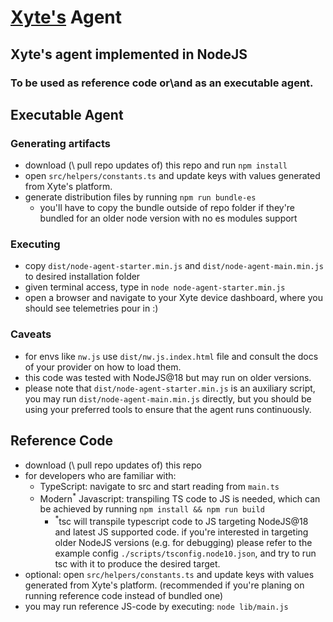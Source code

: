 # [Xyte's](https://www.xyte.io/) Agent

## Xyte's agent implemented in NodeJS

### To be used as reference code or\and as an executable agent.

## Executable Agent

### Generating artifacts

* download (\ pull repo updates of) this repo and run `npm install`
* open `src/helpers/constants.ts` and update keys with values generated from Xyte's platform.
* generate distribution files by running `npm run bundle-es`
  * you'll have to copy the bundle outside of repo folder if they're bundled for an older node version with no es
    modules support

### Executing

* copy `dist/node-agent-starter.min.js` and `dist/node-agent-main.min.js` to desired installation folder
* given terminal access, type in `node node-agent-starter.min.js`
* open a browser and navigate to your Xyte device dashboard, where you should see telemetries pour in :)

### Caveats

* for envs like `nw.js` use `dist/nw.js.index.html` file and consult the docs of your provider on how to load them.
* this code was tested with NodeJS@18 but may run on older versions.
* please note that `dist/node-agent-starter.min.js` is an auxiliary script, you may run `dist/node-agent-main.min.js`
  directly, but you should be using your preferred tools to ensure that the agent runs continuously.

## Reference Code

* download (\ pull repo updates of) this repo
* for developers who are familiar with:
  * TypeScript: navigate to src and start reading from `main.ts`
  * Modern<sup>*</sup> Javascript: transpiling TS code to JS is needed, which can be achieved by
    running `npm install && npm run build`
    * <sup>*</sup>tsc will transpile typescript code to JS targeting NodeJS@18 and latest JS supported code. if
      you're interested in targeting older NodeJS versions (e.g. for debugging) please refer to the example
      config `./scripts/tsconfig.node10.json`, and try to run tsc with it to produce the desired target.
* optional: open `src/helpers/constants.ts` and update keys with values generated from Xyte's platform. (recommended if
  you're planing on running reference code instead of bundled one)
* you may run reference JS-code by executing: `node lib/main.js`
